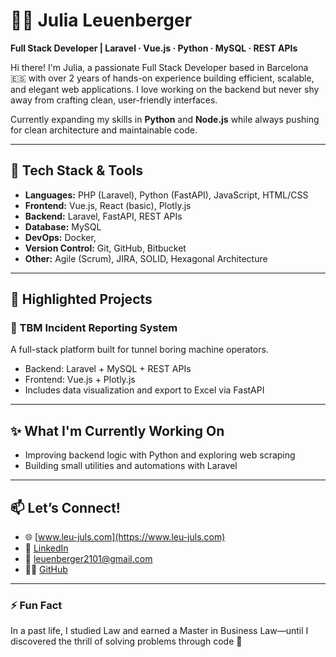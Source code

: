 # 👩‍💻 Julia Leuenberger

**Full Stack Developer | Laravel · Vue.js · Python · MySQL · REST APIs**

Hi there! I'm Julia, a passionate Full Stack Developer based in Barcelona 🇪🇸 with over 2 years of hands-on experience building efficient, scalable, and elegant web applications. I love working on the backend but never shy away from crafting clean, user-friendly interfaces.

Currently expanding my skills in **Python** and **Node.js** while always pushing for clean architecture and maintainable code.

---

## 🔧 Tech Stack & Tools

- **Languages:** PHP (Laravel), Python (FastAPI), JavaScript, HTML/CSS  
- **Frontend:** Vue.js, React (basic), Plotly.js  
- **Backend:** Laravel, FastAPI, REST APIs  
- **Database:** MySQL  
- **DevOps:** Docker, 
- **Version Control:** Git, GitHub, Bitbucket  
- **Other:** Agile (Scrum), JIRA, SOLID, Hexagonal Architecture  

---

## 🌟 Highlighted Projects

### 🚧 TBM Incident Reporting System  
A full-stack platform built for tunnel boring machine operators.  
- Backend: Laravel + MySQL + REST APIs  
- Frontend: Vue.js + Plotly.js  
- Includes data visualization and export to Excel via FastAPI  

---

## ✨ What I'm Currently Working On
- Improving backend logic with Python and exploring web scraping  
- Building small utilities and automations with Laravel

---

## 📫 Let’s Connect!

- 🌐 [www.leu-juls.com](https://www.leu-juls.com)  
- 💼 [LinkedIn](https://www.linkedin.com/in/julia-leuenberger/)  
- 📧 leuenberger2101@gmail.com  
- 🧑‍💻 [GitHub](https://github.com/julialeu)

---

### ⚡ Fun Fact  
In a past life, I studied Law and earned a Master in Business Law—until I discovered the thrill of solving problems through code 🚀

